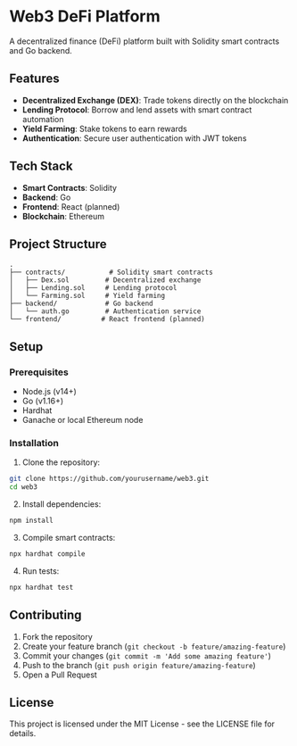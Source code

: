 # Web3 DeFi Platform

A decentralized finance (DeFi) platform built with Solidity smart contracts and Go backend.

## Features

- **Decentralized Exchange (DEX)**: Trade tokens directly on the blockchain
- **Lending Protocol**: Borrow and lend assets with smart contract automation
- **Yield Farming**: Stake tokens to earn rewards
- **Authentication**: Secure user authentication with JWT tokens

## Tech Stack

- **Smart Contracts**: Solidity
- **Backend**: Go
- **Frontend**: React (planned)
- **Blockchain**: Ethereum

## Project Structure

```
.
├── contracts/           # Solidity smart contracts
│   ├── Dex.sol         # Decentralized exchange
│   ├── Lending.sol     # Lending protocol
│   └── Farming.sol     # Yield farming
├── backend/            # Go backend
│   └── auth.go         # Authentication service
└── frontend/          # React frontend (planned)
```

## Setup

### Prerequisites

- Node.js (v14+)
- Go (v1.16+)
- Hardhat
- Ganache or local Ethereum node

### Installation

1. Clone the repository:
```bash
git clone https://github.com/yourusername/web3.git
cd web3
```

2. Install dependencies:
```bash
npm install
```

3. Compile smart contracts:
```bash
npx hardhat compile
```

4. Run tests:
```bash
npx hardhat test
```

## Contributing

1. Fork the repository
2. Create your feature branch (`git checkout -b feature/amazing-feature`)
3. Commit your changes (`git commit -m 'Add some amazing feature'`)
4. Push to the branch (`git push origin feature/amazing-feature`)
5. Open a Pull Request

## License

This project is licensed under the MIT License - see the LICENSE file for details. 